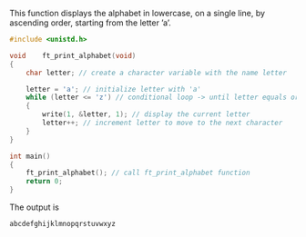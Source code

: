 This function displays the alphabet in lowercase, on a single line, by ascending order, starting from the letter ’a’.

```c
#include <unistd.h>

void	ft_print_alphabet(void)
{
	char letter; // create a character variable with the name letter

	letter = 'a'; // initialize letter with 'a'
	while (letter <= 'z') // conditional loop -> until letter equals or less than 'z'
	{
		write(1, &letter, 1); // display the current letter
		letter++; // increment letter to move to the next character
	}
}

int main()
{
	ft_print_alphabet(); // call ft_print_alphabet function
	return 0;
}
```

The output is
```c
abcdefghijklmnopqrstuvwxyz
```
